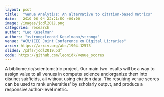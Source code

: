 ```yaml
---
layout: post
title:  "Venue Analytics: An alternative to citation-based metrics"
date:   2019-06-04 22:21:59 +00:00
image: /images/jcdl2019.png
categories: research
author: "Leo Keselman"
authors: "<strong>Leonid Keselman</strong>"
venue: "ACM/IEEE Joint Conference on Digital Libraries"
arxiv: https://arxiv.org/abs/1904.12573
slides: /pdfs/jcdl2019.pdf
code: https://github.com/leonidk/venue_scores
---
```


A bibliometric/scientometric project. Our main two results will be a way to assign value to all venues in computer science and organize them into distinct subfields, all without using citation data. The resulting venue scores can be used to rank universities' by scholarly output, and produce a responsive author-level metric.